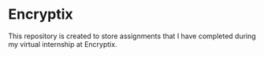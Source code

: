 # Encryptix
This repository is created to store assignments that I have completed during my virtual internship at Encryptix.
